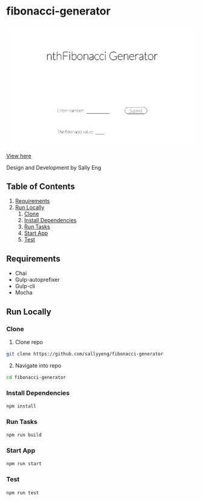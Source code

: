 # fibonacci-generator
![Demo](https://github.com/sallyyeng/fibonacci-generator/blob/master/fib-gen.png)

[View here](http://fibonacci-generator.s3-website-us-west-1.amazonaws.com/ "fibGen")

Design and Development by Sally Eng

## Table of Contents

1. [Requirements](#requirements)
1. [Run Locally](#run-locally)
    1. [Clone](#clone)
    1. [Install Dependencies](#install-dependencies)
    1. [Run Tasks](#run-tasks)
    1. [Start App](#start-app)
    1. [Test](#test)

## Requirements
- Chai
- Gulp-autoprefixer
- Gulp-cli
- Mocha

## Run Locally

### Clone
1. Clone repo
```sh
git clone https://github.com/sallyyeng/fibonacci-generator
```
2. Navigate into repo
```sh
cd fibonacci-generator
```

### Install Dependencies
```sh
npm install
```

### Run Tasks
```sh
npm run build
```

### Start App
```sh
npm run start
```

### Test
```sh
npm run test
```
